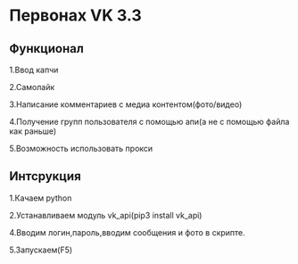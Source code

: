 <h1>Первонах VK 3.3</h1>
<h2>Функционал</h2>
<p>1.Ввод капчи</p>
<p>2.Самолайк</p>
<p>3.Написание комментариев с медиа контентом(фото/видео)</p>
<p>4.Получение групп пользователя с помощью апи(а не с помощью файла как раньше)</p>
<p>5.Возможность использовать прокси</p>
<h2>Интсрукция</h2>
<p>1.Качаем python</p>
<p>2.Устанавливаем модуль vk_api(pip3 install vk_api)</p>
<p>4.Вводим логин,пароль,вводим сообщения и фото в скрипте.</p>
<p>5.Запускаем(F5)</p>
